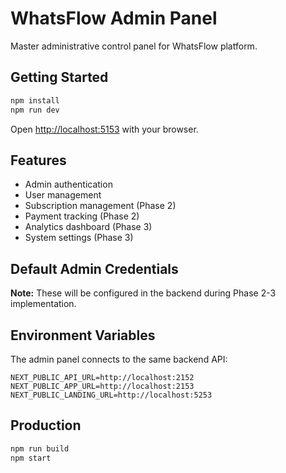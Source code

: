 # WhatsFlow Admin Panel

Master administrative control panel for WhatsFlow platform.

## Getting Started

```bash
npm install
npm run dev
```

Open [http://localhost:5153](http://localhost:5153) with your browser.

## Features

- Admin authentication
- User management
- Subscription management (Phase 2)
- Payment tracking (Phase 2)
- Analytics dashboard (Phase 3)
- System settings (Phase 3)

## Default Admin Credentials

**Note:** These will be configured in the backend during Phase 2-3 implementation.

## Environment Variables

The admin panel connects to the same backend API:

```env
NEXT_PUBLIC_API_URL=http://localhost:2152
NEXT_PUBLIC_APP_URL=http://localhost:2153
NEXT_PUBLIC_LANDING_URL=http://localhost:5253
```

## Production

```bash
npm run build
npm start
```



